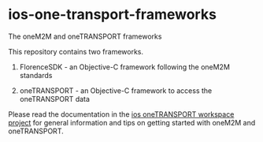 # ios-one-transport-frameworks
The oneM2M and oneTRANSPORT frameworks

This repository contains two frameworks.

1. FlorenceSDK - an Objective-C framework following the oneM2M standards

2. oneTRANSPORT - an Objective-C framework to access the oneTRANSPORT data

Please read the documentation in the [ios oneTRANSPORT workspace project](https://github.com/oneTRANSPORT/ios-one-transport-workspace) for general information and tips on getting started with oneM2M and oneTRANSPORT.
